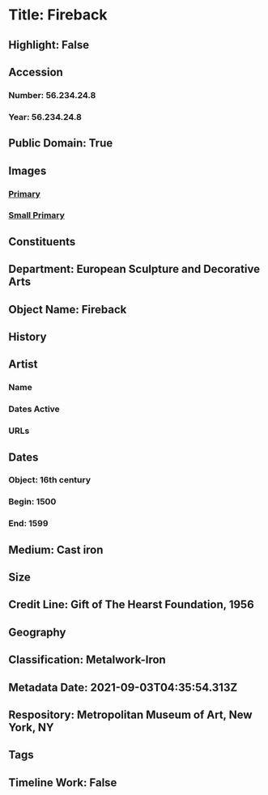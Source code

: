 # Title: Fireback
## Highlight: False
## Accession
### Number: 56.234.24.8
### Year: 56.234.24.8
## Public Domain: True
## Images
### [Primary](https://images.metmuseum.org/CRDImages/es/original/SF56_234_24_img2.jpg)
### [Small Primary](https://images.metmuseum.org/CRDImages/es/web-large/SF56_234_24_img2.jpg)
## Constituents
## Department: European Sculpture and Decorative Arts
## Object Name: Fireback
## History
## Artist
### Name
### Dates Active
### URLs
## Dates
### Object: 16th century
### Begin: 1500
### End: 1599
## Medium: Cast iron
## Size
## Credit Line: Gift of The Hearst Foundation, 1956
## Geography
## Classification: Metalwork-Iron
## Metadata Date: 2021-09-03T04:35:54.313Z
## Respository: Metropolitan Museum of Art, New York, NY
## Tags
## Timeline Work: False